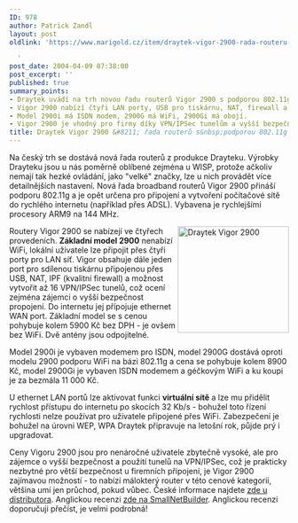 ```yaml
---
ID: 978
author: Patrick Zandl
layout: post
oldlink: 'https://www.marigold.cz/item/draytek-vigor-2900-rada-routeru-s-podporou-802-11g

  '
post_date: 2004-04-09 07:38:00
post_excerpt: ''
published: true
summary_points:
- Draytek uvádí na trh novou řadu routerů Vigor 2900 s podporou 802.11g.
- Vigor 2900 nabízí čtyři LAN porty, USB pro tiskárnu, NAT, firewall a VPN tunely.
- Model 2900i má ISDN modem, 2900G má WiFi, 2900Gi má obojí.
- Vigor 2900 je vhodný pro firmy díky VPN/IPSec tunelům a vyšší bezpečnosti.
title: Draytek Vigor 2900 &#8211; řada routerů s&nbsp;podporou 802.11g
---
```


<p>
Na český trh se dostává nová řada routerů z produkce Drayteku. Výrobky Drayteku jsou u nás poměrně oblíbené zejména u WISP, protože ačkoliv nemají tak hezké ovládání, jako "velké" značky, lze u nich provádět více detailnějších nastavení. Nová řada broadband routerů Vigor 2900 přináší podporu 802.11g a je opět určena pro připojení a vytvoření počítačové sítě do rychlého internetu (například přes ADSL). Vybavena je rychlejšími procesory ARM9 na 144 MHz.</p>

<p>
<IMG height=192 alt="Draytek Vigor 2900" src="/wp-content/uploads/draytekvigor2900.jpg" width=200 align=right>Routery Vigor 2900 se nabízejí ve čtyřech provedeních. <STRONG>Základní model 2900</STRONG> nenabízí WiFi, lokální uživatele lze připojit přes&#160;čtyři porty pro LAN síť. Vigor obsahuje dále&#160;jeden port pro sdílenou tiskárnu připojenou přes USB, NAT, IPF (kvalitní firewall)&#160;a možnost vytvořit až 16 VPN/IPSec tunelů, což ocení zejména zájemci o vyšší bezpečnost propojení. Do internetu jej přípojuje ethernet WAN port. Základní model se s cenou pohybuje kolem 5900 Kč bez DPH - je ovšem bez WiFi. Dvě antény jsou odpojitelné.</p>

<p>
Model 2900i je vybaven modemem pro ISDN, model 2900G dostává oproti modelu 2900 podporu WiFi na bázi 802.11g a cena se pohybuje kolem 8900 Kč, model 2900Gi je vybaven ISDN modemem a géčkovým WiFi a ku koupi je za bezmála 11 000 Kč. </p>

<p>
U ethernet LAN portů lze aktivovat funkci <STRONG>virtuální sítě</STRONG> a lze mu přidělit rychlost přístupu do internetu po skocích 32 Kb/s - bohužel toto řízení rychlosti nelze používat pro uživatele připojené přes WiFi. Zabezpečení je bohužel na úrovni WEP, WPA Draytek připravuje na letošní rok, půjde prý i upgradovat. </p>

<p>
Ceny Vigoru 2900 jsou pro nenáročné uživatele zbytečně vysoké, ale pro zájemce o vyšší bezpečnost a použití tunelů na VPN/IPSec, což je prakticky nezbytné pro větší bezpečnost u firemních připojení, je Vigor 2900 zajímavou možností - to nabízí málokterý router v této cenové kategorii, většina umí jen průchod, pokud vůbec.&#160;České informace najdete <A href="http://www.draytek.cz/v2900g.html" target=_blank>zde u distributora</A>. Anglickou recenzi <A href="http://www.tomsnetworking.com/Reviews-143-ProdID-2900G.php" target=_blank>zde na SmallNetBuilder</A>. Anglickou recenzi doporučuji přečíst, je velmi podrobná!</p>